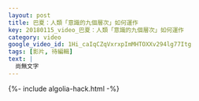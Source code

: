 ```yaml
---
layout: post
title: 巴夏：人類「意識的九個層次」如何運作
key: 20180115_video_巴夏：人類「意識的九個層次」如何運作
category: video
google_video_id: 1Hi_caIqCZqVxrxpImMHTOXXv294lg77Itg
tags: [影片, 待編輯]
text: |
  尚無文字
---
```


{%- include algolia-hack.html -%}
